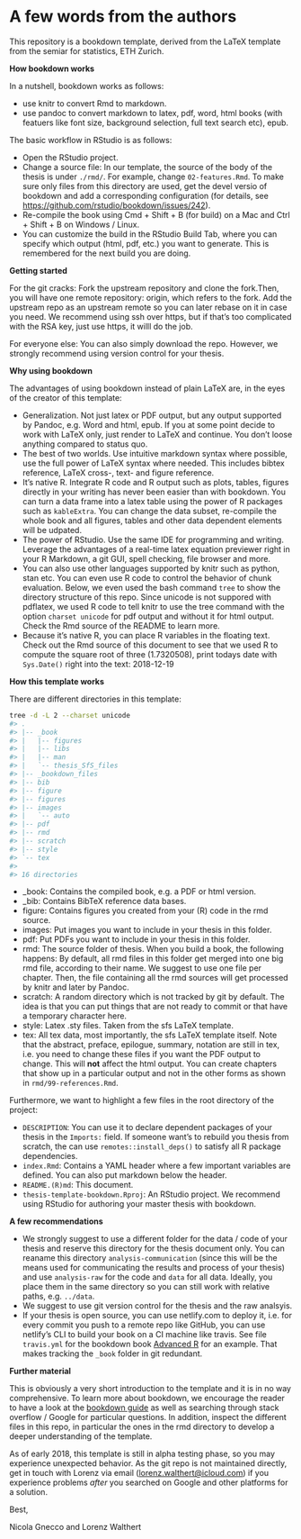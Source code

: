
<!-- README.md is generated from README.Rmd. Please edit that file -->

# A few words from the authors

This repository is a bookdown template, derived from the LaTeX template
from the semiar for statistics, ETH Zurich.

**How bookdown works**

In a nutshell, bookdown works as follows:

  - use knitr to convert Rmd to markdown.
  - use pandoc to convert markdown to latex, pdf, word, html books (with
    featuers like font size, background selection, full text search
    etc), epub.

The basic workflow in RStudio is as follows:

  - Open the RStudio project.
  - Change a source file: In our template, the source of the body of the
    thesis is under `./rmd/`. For example, change `02-features.Rmd`. To
    make sure only files from this directory are used, get the devel
    versio of bookdown and add a corresponding configuration (for
    details, see <https://github.com/rstudio/bookdown/issues/242>).
  - Re-compile the book using Cmd + Shift + B (for build) on a Mac and
    Ctrl + Shift + B on Windows / Linux.
  - You can customize the build in the RStudio Build Tab, where you can
    specify which output (html, pdf, etc.) you want to generate. This is
    remembered for the next build you are doing.

**Getting started**

For the git cracks: Fork the upstream repository and clone the
fork.Then, you will have one remote repository: origin, which refers to
the fork. Add the upstream repo as an upstream remote so you can later
rebase on it in case you need. We recommend using ssh over https, but if
that’s too complicated with the RSA key, just use https, it willl do the
job.

For everyone else: You can also simply download the repo. However, we
strongly recommend using version control for your thesis.

**Why using bookdown**

The advantages of using bookdown instead of plain LaTeX are, in the eyes
of the creator of this template:

  - Generalization. Not just latex or PDF output, but any output
    supported by Pandoc, e.g. Word and html, epub. If you at some point
    decide to work with LaTeX only, just render to LaTeX and continue.
    You don’t loose anything compared to status quo.
  - The best of two worlds. Use intuitive markdown syntax where
    possible, use the full power of LaTeX syntax where needed. This
    includes bibtex reference, LaTeX cross-, text- and figure reference.
  - It’s native R. Integrate R code and R output such as plots, tables,
    figures directly in your writing has never been easier than with
    bookdown. You can turn a data frame into a latex table using the
    power of R packages such as `kableExtra`. You can change the data
    subset, re-compile the whole book and all figures, tables and other
    data dependent elements will be udpated.
  - The power of RStudio. Use the same IDE for programming and writing.
    Leverage the advantages of a real-time latex equation previewer
    right in your R Markdown, a git GUI, spell checking, file browser
    and more.
  - You can also use other languages supported by knitr such as python,
    stan etc. You can even use R code to control the behavior of chunk
    evaluation. Below, we even used the bash command `tree` to show the
    directory structure of this repo. Since unicode is not suppored with
    pdflatex, we used R code to tell knitr to use the tree command with
    the option `charset unicode` for pdf output and without it for html
    output. Check the Rmd source of the README to learn more.
  - Because it’s native R, you can place R variables in the floating
    text. Check out the Rmd source of this document to see that we used
    R to compute the square root of three (1.7320508), print todays date
    with `Sys.Date()` right into the text: 2018-12-19

**How this template works**

There are different directories in this template:

``` bash
tree -d -L 2 --charset unicode
#> .
#> |-- _book
#> |   |-- figures
#> |   |-- libs
#> |   |-- man
#> |   `-- thesis_SfS_files
#> |-- _bookdown_files
#> |-- bib
#> |-- figure
#> |-- figures
#> |-- images
#> |   `-- auto
#> |-- pdf
#> |-- rmd
#> |-- scratch
#> |-- style
#> `-- tex
#> 
#> 16 directories
```

  - \_book: Contains the compiled book, e.g. a PDF or html version.
  - \_bib: Contains BibTeX reference data bases.
  - figure: Contains figures you created from your (R) code in the rmd
    source.
  - images: Put images you want to include in your thesis in this
    folder.
  - pdf: Put PDFs you want to include in your thesis in this folder.
  - rmd: The source folder of thesis. When you build a book, the
    following happens: By default, all rmd files in this folder get
    merged into one big rmd file, according to their name. We suggest to
    use one file per chapter. Then, the file containing all the rmd
    sources will get processed by knitr and later by Pandoc.
  - scratch: A random directory which is not tracked by git by default.
    The idea is that you can put things that are not ready to commit or
    that have a temporary character here.
  - style: Latex .sty files. Taken from the sfs LaTeX template.
  - tex: All tex data, most importantly, the sfs LaTeX template itself.
    Note that the abstract, preface, epilogue, summary, notation are
    still in tex, i.e. you need to change these files if you want the
    PDF output to change. This will **not** affect the html output. You
    can create chapters that show up in a particular output and not in
    the other forms as shown in `rmd/99-references.Rmd`.

Furthermore, we want to highlight a few files in the root directory of
the project:

  - `DESCRIPTION`: You can use it to declare dependent packages of your
    thesis in the `Imports:` field. If someone want’s to rebuild you
    thesis from scratch, the can use `remotes::install_deps()` to
    satisfy all R package dependencies.
  - `index.Rmd`: Contains a YAML header where a few important variables
    are defined. You can also put markdown below the header.
  - `README.(R)md`: This document.
  - `thesis-template-bookdown.Rproj`: An RStudio project. We recommend
    using RStudio for authoring your master thesis with bookdown.

**A few recommendations**

  - We strongly suggest to use a different folder for the data / code of
    your thesis and reserve this directory for the thesis document only.
    You can reaname this directory `analysis-communication` (since this
    will be the means used for communicating the results and process of
    your thesis) and use `analysis-raw` for the code and `data` for all
    data. Ideally, you place them in the same directory so you can still
    work with relative paths, e.g. `../data`.
  - We suggest to use git version control for the thesis and the raw
    analsyis.
  - If your thesis is open source, you can use netlify.com to deploy it,
    i.e. for every commit you push to a remote repo like GitHub, you can
    use netlify’s CLI to build your book on a CI machine like travis.
    See file `travis.yml` for the bookdown book [Advanced
    R](https://github.com/hadley/adv-r/tree/88dcb07e2b2ae634af6cdeafff2f3ea976077064)
    for an example. That makes tracking the `_book` folder in git
    redundant.

**Further material**

This is obviously a very short introduction to the template and it is in
no way comprehensive. To learn more about bookdown, we encourage the
reader to have a look at the [bookdown
guide](https://bookdown.org/yihui/bookdown/) as well as searching
through stack overflow / Google for particular questions. In addition,
inspect the different files in this repo, in particular the ones in the
rmd directory to develop a deeper understanding of the template.

As of early 2018, this template is still in alpha testing phase, so you
may experience unexpected behavior. As the git repo is not maintained
directly, get in touch with Lorenz via email
(<lorenz.walthert@icloud.com>) if you experience problems *after* you
searched on Google and other platforms for a solution.

Best,

Nicola Gnecco and Lorenz Walthert
